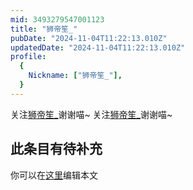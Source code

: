 ```yaml
---
mid: 3493279547001123
title: "狮帝笙_"
pubDate: "2024-11-04T11:22:13.010Z"
updatedDate: "2024-11-04T11:22:13.010Z"
profile:
  {
    Nickname: ["狮帝笙_"],
  }
---
```


关注[狮帝笙_](https://space.bilibili.com/3493279547001123)谢谢喵~ 关注[狮帝笙_](https://space.bilibili.com/3493279547001123)谢谢喵~

## 此条目有待补充
你可以在[这里](https://github.com/Yuhanawa/VTuber.ICU/edit/master/src/content/v/狮帝笙_/index.md)编辑本文
